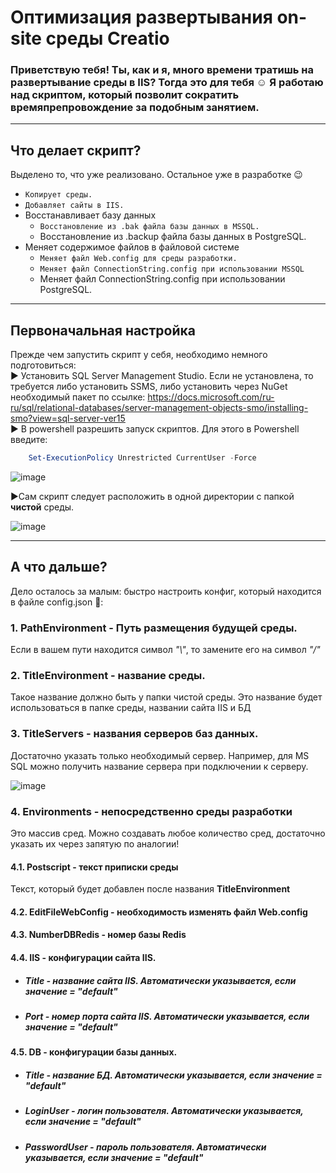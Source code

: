 # Оптимизация развертывания on-site среды Creatio

### Приветствую тебя! Ты, как и я, много времени тратишь на развертывание среды в IIS? Тогда это для тебя :relaxed: Я работаю над скриптом, который позволит сократить времяпрепровождение за подобным занятием. 
____
## Что делает скрипт?
Выделено то, что уже реализовано. Остальное уже в разработке :wink:
+ `Копирует среды.`
+ `Добавляет сайты в IIS.`
+ Восстанавливает базу данных
    + `Восстановление из .bak файла базы данных в MSSQL.`
    + Восстановление из .backup файла базы данных в PostgreSQL.
+ Меняет содержимое файлов в файловой системе
    + `Меняет файл Web.config для среды разработки.`
    + `Меняет файл ConnectionString.config при использовании MSSQL`
    + Меняет файл ConnectionString.config при использовании PostgreSQL.
____
## Первоначальная настройка    
Прежде чем запустить скрипт у себя, необходимо немного подготовиться:    
:arrow_forward: Установить SQL Server Management Studio. Если не установлена, то требуется либо установить SSMS, либо установить через NuGet необходимый пакет по ссылке: https://docs.microsoft.com/ru-ru/sql/relational-databases/server-management-objects-smo/installing-smo?view=sql-server-ver15     
:arrow_forward: В powershell разрешить запуск скриптов. Для этого в Powershell введите:

```powershell
    Set-ExecutionPolicy Unrestricted CurrentUser -Force
```
![image](https://user-images.githubusercontent.com/51877842/163171255-4a106be2-24dd-46af-beb5-60c91aa8948a.png)

:arrow_forward:Сам скрипт следует расположить в одной директории с папкой **чистой** среды.  

![image](https://user-images.githubusercontent.com/51877842/163172178-99ee672a-5ddc-40a5-bce5-35f36cc204b8.png) 
____
## А что дальше?
Дело осталось за малым: быстро настроить конфиг, который находится в файле config.json :star2::
### 1. PathEnvironment - Путь размещения будущей среды. 
Если в вашем пути находится символ *"\\"*, то замените его на символ *"/"*

### 2. TitleEnvironment - название среды.
Такое название должно быть у папки чистой среды. Это название будет использоваться в папке среды, названии сайта IIS и БД

### 3. TitleServers - названия серверов баз данных.
Достаточно указать только необходимый сервер. 
Например, для MS SQL можно получить название сервера при подключении к серверу. 

![image](https://user-images.githubusercontent.com/51877842/163175813-8c0b91ee-5848-4a46-88d1-5f71201efa84.png)

### 4. Environments - непосредственно среды разработки
Это массив сред. Можно создавать любое количество сред, достаточно указать их через запятую по аналогии!

####   4.1.  Postscript - текст приписки среды
Текст, который будет добавлен после названия **TitleEnvironment**

####   4.2. EditFileWebConfig - необходимость изменять файл Web.config

####   4.3. NumberDBRedis - номер базы Redis

####   4.4. IIS - конфигурации сайта IIS.

+ ##### Title - название сайта IIS. Автоматически указывается, если значение = "default"

+ ##### Port - номер порта сайта IIS. Автоматически указывается, если значение = "default"

####   4.5. DB - конфигурации базы данных.

+ ##### Title - название БД. Автоматически указывается, если значение = "default"

+ ##### LoginUser - логин пользователя. Автоматически указывается, если значение = "default"

+ ##### PasswordUser - пароль пользователя. Автоматически указывается, если значение = "default"
